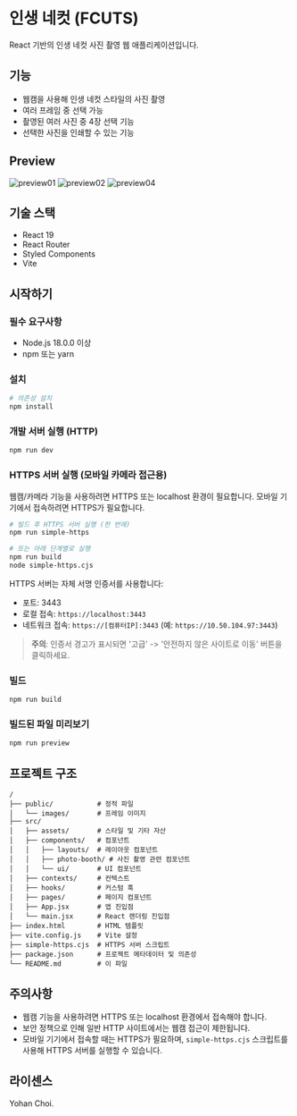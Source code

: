 # 인생 네컷 (FCUTS)

React 기반의 인생 네컷 사진 촬영 웹 애플리케이션입니다.

## 기능

- 웹캠을 사용해 인생 네컷 스타일의 사진 촬영
- 여러 프레임 중 선택 가능
- 촬영된 여러 사진 중 4장 선택 기능
- 선택한 사진을 인쇄할 수 있는 기능

## Preview
![preview01](https://github.com/user-attachments/assets/b3a0c736-c70c-4667-b0c0-ccb46970fb8c)
![preview02](https://github.com/user-attachments/assets/b36cc47a-7b0e-4416-a781-fcef9ab89086)
![preview04](https://github.com/user-attachments/assets/5e39540e-bff2-4659-a444-e3d7576b1634)


## 기술 스택

- React 19
- React Router
- Styled Components
- Vite

## 시작하기

### 필수 요구사항

- Node.js 18.0.0 이상
- npm 또는 yarn

### 설치

```bash
# 의존성 설치
npm install
```

### 개발 서버 실행 (HTTP)

```bash
npm run dev
```

### HTTPS 서버 실행 (모바일 카메라 접근용)

웹캠/카메라 기능을 사용하려면 HTTPS 또는 localhost 환경이 필요합니다. 모바일 기기에서 접속하려면 HTTPS가 필요합니다.

```bash
# 빌드 후 HTTPS 서버 실행 (한 번에)
npm run simple-https

# 또는 아래 단계별로 실행
npm run build
node simple-https.cjs
```

HTTPS 서버는 자체 서명 인증서를 사용합니다:
- 포트: 3443
- 로컬 접속: `https://localhost:3443`
- 네트워크 접속: `https://[컴퓨터IP]:3443` (예: `https://10.50.104.97:3443`)

> **주의**: 인증서 경고가 표시되면 '고급' -> '안전하지 않은 사이트로 이동' 버튼을 클릭하세요.

### 빌드

```bash
npm run build
```

### 빌드된 파일 미리보기

```bash
npm run preview
```

## 프로젝트 구조

```
/
├── public/           # 정적 파일
│   └── images/       # 프레임 이미지
├── src/
│   ├── assets/       # 스타일 및 기타 자산
│   ├── components/   # 컴포넌트
│   │   ├── layouts/  # 레이아웃 컴포넌트
│   │   ├── photo-booth/ # 사진 촬영 관련 컴포넌트
│   │   └── ui/       # UI 컴포넌트
│   ├── contexts/     # 컨텍스트 
│   ├── hooks/        # 커스텀 훅
│   ├── pages/        # 페이지 컴포넌트
│   ├── App.jsx       # 앱 진입점
│   └── main.jsx      # React 렌더링 진입점
├── index.html        # HTML 템플릿
├── vite.config.js    # Vite 설정
├── simple-https.cjs  # HTTPS 서버 스크립트
├── package.json      # 프로젝트 메타데이터 및 의존성
└── README.md         # 이 파일
```

## 주의사항

- 웹캠 기능을 사용하려면 HTTPS 또는 localhost 환경에서 접속해야 합니다.
- 보안 정책으로 인해 일반 HTTP 사이트에서는 웹캠 접근이 제한됩니다.
- 모바일 기기에서 접속할 때는 HTTPS가 필요하며, `simple-https.cjs` 스크립트를 사용해 HTTPS 서버를 실행할 수 있습니다.

## 라이센스
Yohan Choi.
